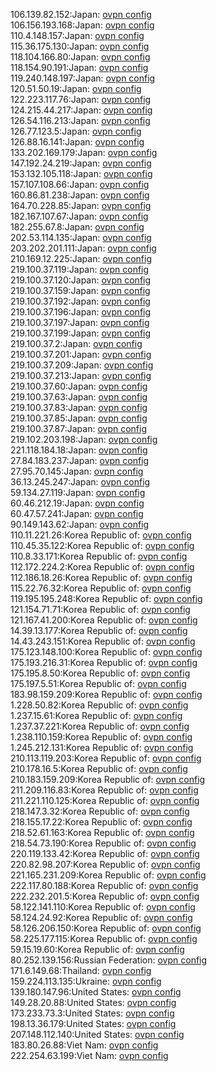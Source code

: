 106.139.82.152:Japan: [ovpn config](vpn/106_139_82_152.ovpn)  
106.156.193.168:Japan: [ovpn config](vpn/106_156_193_168.ovpn)  
110.4.148.157:Japan: [ovpn config](vpn/110_4_148_157.ovpn)  
115.36.175.130:Japan: [ovpn config](vpn/115_36_175_130.ovpn)  
118.104.166.80:Japan: [ovpn config](vpn/118_104_166_80.ovpn)  
118.154.90.191:Japan: [ovpn config](vpn/118_154_90_191.ovpn)  
119.240.148.197:Japan: [ovpn config](vpn/119_240_148_197.ovpn)  
120.51.50.19:Japan: [ovpn config](vpn/120_51_50_19.ovpn)  
122.223.117.76:Japan: [ovpn config](vpn/122_223_117_76.ovpn)  
124.215.44.217:Japan: [ovpn config](vpn/124_215_44_217.ovpn)  
126.54.116.213:Japan: [ovpn config](vpn/126_54_116_213.ovpn)  
126.77.123.5:Japan: [ovpn config](vpn/126_77_123_5.ovpn)  
126.88.16.141:Japan: [ovpn config](vpn/126_88_16_141.ovpn)  
133.202.169.179:Japan: [ovpn config](vpn/133_202_169_179.ovpn)  
147.192.24.219:Japan: [ovpn config](vpn/147_192_24_219.ovpn)  
153.132.105.118:Japan: [ovpn config](vpn/153_132_105_118.ovpn)  
157.107.108.66:Japan: [ovpn config](vpn/157_107_108_66.ovpn)  
160.86.81.238:Japan: [ovpn config](vpn/160_86_81_238.ovpn)  
164.70.228.85:Japan: [ovpn config](vpn/164_70_228_85.ovpn)  
182.167.107.67:Japan: [ovpn config](vpn/182_167_107_67.ovpn)  
182.255.67.8:Japan: [ovpn config](vpn/182_255_67_8.ovpn)  
202.53.114.135:Japan: [ovpn config](vpn/202_53_114_135.ovpn)  
203.202.201.111:Japan: [ovpn config](vpn/203_202_201_111.ovpn)  
210.169.12.225:Japan: [ovpn config](vpn/210_169_12_225.ovpn)  
219.100.37.119:Japan: [ovpn config](vpn/219_100_37_119.ovpn)  
219.100.37.120:Japan: [ovpn config](vpn/219_100_37_120.ovpn)  
219.100.37.159:Japan: [ovpn config](vpn/219_100_37_159.ovpn)  
219.100.37.192:Japan: [ovpn config](vpn/219_100_37_192.ovpn)  
219.100.37.196:Japan: [ovpn config](vpn/219_100_37_196.ovpn)  
219.100.37.197:Japan: [ovpn config](vpn/219_100_37_197.ovpn)  
219.100.37.199:Japan: [ovpn config](vpn/219_100_37_199.ovpn)  
219.100.37.2:Japan: [ovpn config](vpn/219_100_37_2.ovpn)  
219.100.37.201:Japan: [ovpn config](vpn/219_100_37_201.ovpn)  
219.100.37.209:Japan: [ovpn config](vpn/219_100_37_209.ovpn)  
219.100.37.213:Japan: [ovpn config](vpn/219_100_37_213.ovpn)  
219.100.37.60:Japan: [ovpn config](vpn/219_100_37_60.ovpn)  
219.100.37.63:Japan: [ovpn config](vpn/219_100_37_63.ovpn)  
219.100.37.83:Japan: [ovpn config](vpn/219_100_37_83.ovpn)  
219.100.37.85:Japan: [ovpn config](vpn/219_100_37_85.ovpn)  
219.100.37.87:Japan: [ovpn config](vpn/219_100_37_87.ovpn)  
219.102.203.198:Japan: [ovpn config](vpn/219_102_203_198.ovpn)  
221.118.184.18:Japan: [ovpn config](vpn/221_118_184_18.ovpn)  
27.84.183.237:Japan: [ovpn config](vpn/27_84_183_237.ovpn)  
27.95.70.145:Japan: [ovpn config](vpn/27_95_70_145.ovpn)  
36.13.245.247:Japan: [ovpn config](vpn/36_13_245_247.ovpn)  
59.134.27.119:Japan: [ovpn config](vpn/59_134_27_119.ovpn)  
60.46.212.19:Japan: [ovpn config](vpn/60_46_212_19.ovpn)  
60.47.57.241:Japan: [ovpn config](vpn/60_47_57_241.ovpn)  
90.149.143.62:Japan: [ovpn config](vpn/90_149_143_62.ovpn)  
110.11.221.26:Korea Republic of: [ovpn config](vpn/110_11_221_26.ovpn)  
110.45.35.122:Korea Republic of: [ovpn config](vpn/110_45_35_122.ovpn)  
110.8.33.171:Korea Republic of: [ovpn config](vpn/110_8_33_171.ovpn)  
112.172.224.2:Korea Republic of: [ovpn config](vpn/112_172_224_2.ovpn)  
112.186.18.26:Korea Republic of: [ovpn config](vpn/112_186_18_26.ovpn)  
115.22.76.32:Korea Republic of: [ovpn config](vpn/115_22_76_32.ovpn)  
119.195.195.248:Korea Republic of: [ovpn config](vpn/119_195_195_248.ovpn)  
121.154.71.71:Korea Republic of: [ovpn config](vpn/121_154_71_71.ovpn)  
121.167.41.200:Korea Republic of: [ovpn config](vpn/121_167_41_200.ovpn)  
14.39.13.177:Korea Republic of: [ovpn config](vpn/14_39_13_177.ovpn)  
14.43.243.151:Korea Republic of: [ovpn config](vpn/14_43_243_151.ovpn)  
175.123.148.100:Korea Republic of: [ovpn config](vpn/175_123_148_100.ovpn)  
175.193.216.31:Korea Republic of: [ovpn config](vpn/175_193_216_31.ovpn)  
175.195.8.50:Korea Republic of: [ovpn config](vpn/175_195_8_50.ovpn)  
175.197.5.51:Korea Republic of: [ovpn config](vpn/175_197_5_51.ovpn)  
183.98.159.209:Korea Republic of: [ovpn config](vpn/183_98_159_209.ovpn)  
1.228.50.82:Korea Republic of: [ovpn config](vpn/1_228_50_82.ovpn)  
1.237.15.61:Korea Republic of: [ovpn config](vpn/1_237_15_61.ovpn)  
1.237.37.221:Korea Republic of: [ovpn config](vpn/1_237_37_221.ovpn)  
1.238.110.159:Korea Republic of: [ovpn config](vpn/1_238_110_159.ovpn)  
1.245.212.131:Korea Republic of: [ovpn config](vpn/1_245_212_131.ovpn)  
210.113.119.203:Korea Republic of: [ovpn config](vpn/210_113_119_203.ovpn)  
210.178.16.5:Korea Republic of: [ovpn config](vpn/210_178_16_5.ovpn)  
210.183.159.209:Korea Republic of: [ovpn config](vpn/210_183_159_209.ovpn)  
211.209.116.83:Korea Republic of: [ovpn config](vpn/211_209_116_83.ovpn)  
211.221.110.125:Korea Republic of: [ovpn config](vpn/211_221_110_125.ovpn)  
218.147.3.32:Korea Republic of: [ovpn config](vpn/218_147_3_32.ovpn)  
218.155.17.22:Korea Republic of: [ovpn config](vpn/218_155_17_22.ovpn)  
218.52.61.163:Korea Republic of: [ovpn config](vpn/218_52_61_163.ovpn)  
218.54.73.190:Korea Republic of: [ovpn config](vpn/218_54_73_190.ovpn)  
220.119.133.42:Korea Republic of: [ovpn config](vpn/220_119_133_42.ovpn)  
220.82.98.207:Korea Republic of: [ovpn config](vpn/220_82_98_207.ovpn)  
221.165.231.209:Korea Republic of: [ovpn config](vpn/221_165_231_209.ovpn)  
222.117.80.188:Korea Republic of: [ovpn config](vpn/222_117_80_188.ovpn)  
222.232.201.5:Korea Republic of: [ovpn config](vpn/222_232_201_5.ovpn)  
58.122.141.110:Korea Republic of: [ovpn config](vpn/58_122_141_110.ovpn)  
58.124.24.92:Korea Republic of: [ovpn config](vpn/58_124_24_92.ovpn)  
58.126.206.150:Korea Republic of: [ovpn config](vpn/58_126_206_150.ovpn)  
58.225.177.115:Korea Republic of: [ovpn config](vpn/58_225_177_115.ovpn)  
59.15.19.60:Korea Republic of: [ovpn config](vpn/59_15_19_60.ovpn)  
80.252.139.156:Russian Federation: [ovpn config](vpn/80_252_139_156.ovpn)  
171.6.149.68:Thailand: [ovpn config](vpn/171_6_149_68.ovpn)  
159.224.113.135:Ukraine: [ovpn config](vpn/159_224_113_135.ovpn)  
139.180.147.96:United States: [ovpn config](vpn/139_180_147_96.ovpn)  
149.28.20.88:United States: [ovpn config](vpn/149_28_20_88.ovpn)  
173.233.73.3:United States: [ovpn config](vpn/173_233_73_3.ovpn)  
198.13.36.179:United States: [ovpn config](vpn/198_13_36_179.ovpn)  
207.148.112.140:United States: [ovpn config](vpn/207_148_112_140.ovpn)  
183.80.26.88:Viet Nam: [ovpn config](vpn/183_80_26_88.ovpn)  
222.254.63.199:Viet Nam: [ovpn config](vpn/222_254_63_199.ovpn)  
